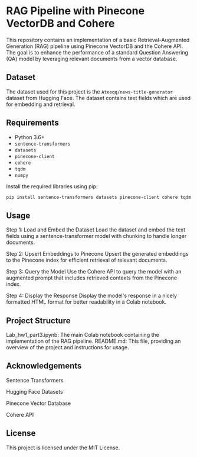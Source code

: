 # **RAG Pipeline with Pinecone VectorDB and Cohere**

This repository contains an implementation of a basic Retrieval-Augmented Generation (RAG) pipeline using Pinecone VectorDB and the Cohere API. The goal is to enhance the performance of a standard Question Answering (QA) model by leveraging relevant documents from a vector database.

## **Dataset**

The dataset used for this project is the `Ateeqq/news-title-generator` dataset from Hugging Face. The dataset contains text fields which are used for embedding and retrieval.

## **Requirements**

- Python 3.6+
- `sentence-transformers`
- `datasets`
- `pinecone-client`
- `cohere`
- `tqdm`
- `numpy`

Install the required libraries using pip:

```sh
pip install sentence-transformers datasets pinecone-client cohere tqdm numpy
```
## **Usage**

Step 1: Load and Embed the Dataset
Load the dataset and embed the text fields using a sentence-transformer model with chunking to handle longer documents.

Step 2: Upsert Embeddings to Pinecone
Upsert the generated embeddings to the Pinecone index for efficient retrieval of relevant documents.

Step 3: Query the Model
Use the Cohere API to query the model with an augmented prompt that includes retrieved contexts from the Pinecone index.

Step 4: Display the Response
Display the model's response in a nicely formatted HTML format for better readability in a Colab notebook.

## **Project Structure**

Lab_hw1_part3.ipynb: The main Colab notebook containing the implementation of the RAG pipeline.
README.md: This file, providing an overview of the project and instructions for usage.

## **Acknowledgements**
Sentence Transformers

Hugging Face Datasets

Pinecone Vector Database

Cohere API

## **License**

This project is licensed under the MIT License.
